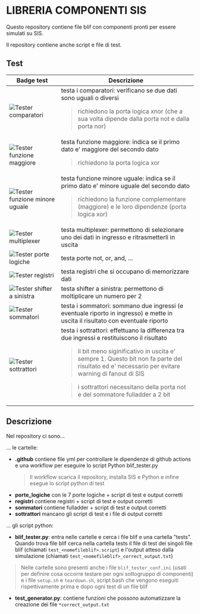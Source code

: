# LIBRERIA COMPONENTI SIS


Questo repository contiene file blif
con componenti pronti per essere simulati su SIS.

Il repository contiene anche script e file di test.

## Test

|Badge test|Descrizione|
|-----|-----------|
|![Tester comparatori](https://github.com/arc6-202021/lib_componenti_sis/workflows/Tester%20comparatori/badge.svg)|testa i comparatori: verificano se due dati sono uguali o diversi<br><blockquote><p>richiedono la porta logica xnor (che a sua volta dipende dalla porta not e dalla porta nor)</p></blockquote>|
|![Tester funzione maggiore](https://github.com/arc6-202021/lib_componenti_sis/workflows/Tester%20funzione%20maggiore/badge.svg)|testa funzione maggiore: indica se il primo dato e' maggiore del secondo dato<br><blockquote><p>richiedono la porta logica xor</p></blockquote>|
|![Tester funzione minore uguale](https://github.com/arc6-202021/lib_componenti_sis/workflows/Tester%20funzione%20minore%20uguale/badge.svg)|testa funzione minore uguale: indica se il primo dato e' minore uguale del secondo dato<br><blockquote><p>richiedono la funzione complementare (maggiore) e le loro dipendenze (porta logica xor)</p></blockquote>|
|![Tester multiplexer](https://github.com/arc6-202021/lib_componenti_sis/workflows/Tester%20multiplexer/badge.svg)|testa multiplexer: permettono di selezionare uno dei dati in ingresso e ritrasmetterli in uscita |
|![Tester porte logiche](https://github.com/arc6-202021/lib_componenti_sis/workflows/Tester%20porte%20logiche/badge.svg)|testa porte not, or, and, ...|
|![Tester registri](https://github.com/arc6-202021/lib_componenti_sis/workflows/Tester%20registri/badge.svg)|testa registri che si occupano di memorizzare dati|
|![Tester shifter a sinistra](https://github.com/arc6-202021/lib_componenti_sis/workflows/Tester%20shifter%20a%20sinistra/badge.svg)|testa shifter a sinistra: permettono di moltiplicare un numero per 2 |
|![Tester sommatori](https://github.com/arc6-202021/lib_componenti_sis/workflows/Tester%20sommatori/badge.svg)|testa i sommatori: sommano due ingressi (e eventuale riporto in ingresso) e mette in uscita il risultato con eventuale riporto|
|![Tester sottrattori](https://github.com/arc6-202021/lib_componenti_sis/workflows/Tester%20sottrattori/badge.svg)|testa i sottrattori: effettuano la differenza tra due ingressi e restituiscono il risultato <br> <blockquote><p>il bit meno siginificativo in uscita e' sempre 1. Questo bit non fa parte del risultato ed e' necessario per evitare warning di fanout di SIS</p></blockquote><blockquote><p>i sottrattori necessitano della porta not e del sommatore fulladder a 2 bit</p></blockquote>|

## Descrizione

Nel repository ci sono...

... le cartelle:
* **.github** contiene file yml per controllare le dipendenze di github actions
e una workflow per eseguire lo script Python blif_tester.py
    > Il workflow scarica il repository, installa SIS e Python e infine esegue lo script python di test
* **porte_logiche** con le 7 porte logiche + script di test e output corretti
* **registri** contiene registri + script di test e output corretti
* **sommatori** contiene fulladder + script di test e output corretti
* **sottrattori** mancano gli script di test e i file di output corretti

... gli script python:
* **blif_tester.py**: entra nelle cartelle e cerca i file blif e una cartella "tests".
Quando trova file blif cerca nella cartella tests
il file di test dei singoli file blif (chiamati ```test_<nomefileblif>.script```)
e l'output atteso dalla simulazione (chiamati ```test_<nomefileblif>_correct_output.txt```)
> Nelle cartelle sono presenti anche i file ```blif_tester_conf.ini``` 
> (usati per definire cosa occorre testare per ogni sottogruppo di componenti) 
> e i file ```setup.sh``` e ```teardown.sh```, script bash che vengono eseguiti
> rispettivamente prima e dopo ogni test di un file blif

* **test_generator.py**: contiene funzioni che possono automatizzare la creazione dei
file ```*correct_output.txt```